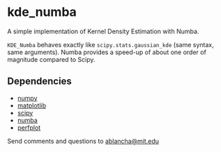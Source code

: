 # kde\_numba

A simple implementation of Kernel Density Estimation with Numba. 

`KDE_Numba` behaves exactly like `scipy.stats.gaussian_kde` (same syntax, same arguments). Numba provides a speed-up of about one order of magnitude compared to Scipy.


## Dependencies

* [numpy](http://www.numpy.org/)
* [matplotlib](https://matplotlib.org)
* [scipy](https://www.scipy.org)
* [numba](http://numba.pydata.org)
* [perfplot](https://pypi.org/project/perfplot/)


Send comments and questions to ablancha@mit.edu
